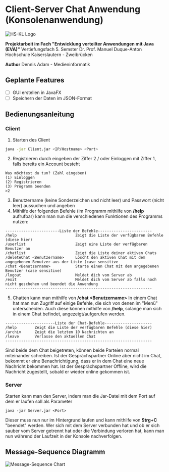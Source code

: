 # Client-Server Chat Anwendung (Konsolenanwendung)
![HS-KL Logo](https://git.dennisadam.de/Piket95/EVA_Chatprogramm/src/branch/master/src/img/Logo_of_Hochschule_Kaiserslautern.png)

**Projektarbeit im Fach "Entwicklung verteilter Anwendungen mit Java (EVA)"**
Vertiefungsfach 5. Semster
Dr. Prof. Manuel Duque-Anton
Hochschule Kaiserslautern - Zweibrücken

**Author**
 Dennis Adam - Medieninformatik

## Geplante Features

- [ ] GUI erstellen in JavaFX
- [ ] Speichern der Daten im JSON-Format

## Bedienungsanleitung
### Client

 1. Starten des Client 
```bash
java -jar Client.jar <IP/Hostname> <Port>
```
 2. Registrieren durch eingeben der Ziffer 2 / oder Einloggen mit Ziffer 1, falls bereits ein Account besteht
```
Was möchtest du tun? (Zahl eingeben)
(1) Einloggen
(2) Registrieren
(3) Programm beenden
>2
```
 3. Benutzername (keine Sonderzeichen und nicht leer) und Passwort (nicht leer) aussuchen und angeben
 4. Mithilfe der folgenden Befehle (im Programm mithilfe von **/help** aufrufbar) kann man nun die verschiedenen Funktionen des Programms nutzen:
```
------------------------Liste der Befehle------------------------
/help                          Zeigt die Liste der verfügbaren Befehle (diese hier)
/userlist                      Zeigt eine Liste der verfügbaren Benutzer an
/chatlist                      Zeigt die Liste deiner aktiven Chats
/deleteChat <Benutzername>     Löscht den aktiven Chat mit dem angegebenen Benutzer aus der Liste (case sensitive
/chat <Benutzername>           Starte einen Chat mit dem angegebenen Benutzer (case sensitive)
/logout                        Meldet dich vom Server ab
/exit                          Meldet dich vom Server ab falls noch nicht geschehen und beendet die Anwendung
-----------------------------------------------------------------
```
5. Chatten kann man mithilfe von **/chat \<Benutzername>**
In einem Chat hat man nun Zugriff auf einige Befehle, die sich von denen im "Menü" unterscheiden. Auch diese können mithilfe von **/help**, solange man sich in einem Chat befindet, angezeigt/aufgerufen werden. 
```
----------------------Liste der Chat-Befehle---------------------
/help        Zeigt die Liste der verfügbaren Befehle (diese hier)
/archiv      Zeigt die letzten 10 Nachrichten an
/leave       Verlasse den aktuellen Chat
-----------------------------------------------------------------
```
Sind beide dem Chat beigetreten, können beide Parteien normal miteinander schreiben. Ist der Gesprächspartner Online aber nicht im Chat, bekommt er eine Benachrichtigung, dass er in dem Chat eine neue Nachricht bekommen hat. Ist der Gesprächspartner Offline, wird die Nachricht zugestellt, sobald er wieder online gekommen ist.


### Server
Starten kann man den Server, indem man die Jar-Datei mit dem Port auf dem er laufen soll als Parameter
```
java -jar Server.jar <Port>
```
Dieser muss nun nur im Hintergrund laufen und kann mithilfe von **Strg+C** "beendet" werden.
Wer sich mit dem Server verbunden hat und ob er sich sauber vom Server getrennt hat oder die Verbindung verloren hat, kann man nun während der Laufzeit in der Konsole nachverfolgen.

## Message-Sequence Diagramm
![Message-Sequence Chart](https://git.dennisadam.de/Piket95/EVA_Chatprogramm/src/branch/master/src/img/mscEvaProjekt.png)